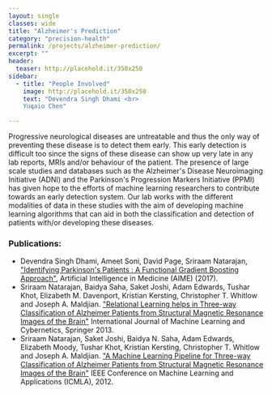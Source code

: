 ```yaml
---
layout: single
classes: wide
title: "Alzheimer's Prediction"
category: "precision-health"
permalink: /projects/alzheimer-prediction/
excerpt: ""
header:
  teaser: http://placehold.it/350x250
sidebar:
  - title: "People Involved"
    image: http://placehold.it/350x250
    text: "Devendra Singh Dhami <br>
    Yuqaio Chen"

---
```



Progressive neurological diseases are untreatable and thus the only way of preventing these disease is to detect them early. This early detection is difficult too since the signs of these disease can show up very late in any lab reports, MRIs and/or behaviour of the patient. The presence of large scale studies and databases such as the Alzheimer's Disease Neuroimaging Initiative (ADNI) and the Parkinson's Progression Markers Initiative (PPMI) has given hope to the efforts of machine learning researchers to contribute towards an early detection system. Our lab works with the different modalities of data in these studies with the aim of developing machine learning algorithms that can aid in both the classification and detection of patients with/or developing these diseases.

### Publications:

* Devendra Singh Dhami, Ameet Soni, David Page, Sriraam Natarajan, ["Identifying Parkinson's Patients : A Functional Gradient Boosting Approach"](http://www.utdallas.edu/~devendra.dhami/Parkisnson_s_AIME_2017.pdf), Artificial Intelligence in Medicine (AIME) (2017).
* Sriraam Natarajan, Baidya Saha, Saket Joshi, Adam Edwards, Tushar Khot, Elizabeth M. Davenport, Kristian Kersting, Christopher T. Whitlow and Joseph A. Maldjian. ["Relational Learning helps in Three-way Classification of Alzheimer Patients from Structural Magnetic Resonance Images of the Brain"](http://utdallas.edu/~sriraam.natarajan/Papers/Alz_IJMLC.pdf) International Journal of Machine Learning and Cybernetics, Springer 2013.
* Sriraam Natarajan, Saket Joshi, Baidya N. Saha, Adam Edwards, Elizabeth Moody, Tushar Khot, Kristian Kersting, Christopher T. Whitlow and Joseph A. Maldjian. ["A Machine Learning Pipeline for Three-way Classification of Alzheimer Patients from Structural Magnetic Resonance Images of the Brain"](http://utdallas.edu/~sriraam.natarajan/Papers/ICMLA_335_Alzheimer.pdf) IEEE Conference on Machine Learning and Applications (ICMLA), 2012.
